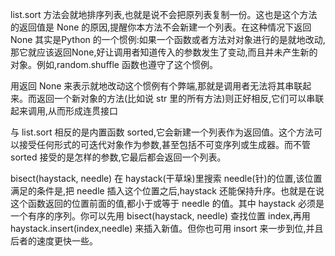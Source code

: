 list.sort 方法会就地排序列表,也就是说不会把原列表复制一份。这也是这个方法的返回值是 None 的原因,提醒你本方法不会新建一个列表。在这种情况下返回 None 其实是Python 的一个惯例:如果一个函数或者方法对对象进行的是就地改动,那它就应该返回None,好让调用者知道传入的参数发生了变动,而且并未产生新的对象。例如,random.shuffle 函数也遵守了这个惯例。

用返回 None 来表示就地改动这个惯例有个弊端,那就是调用者无法将其串联起来。而返回一个新对象的方法(比如说 str 里的所有方法)则正好相反,它们可以串联起来调用,从而形成连贯接口

与 list.sort 相反的是内置函数 sorted,它会新建一个列表作为返回值。这个方法可以接受任何形式的可迭代对象作为参数,甚至包括不可变序列或生成器。而不管sorted 接受的是怎样的参数,它最后都会返回一个列表。

bisect(haystack, needle) 在 haystack(干草垛)里搜索 needle(针)的位置,该位置满足的条件是,把 needle 插入这个位置之后,haystack 还能保持升序。也就是在说这个函数返回的位置前面的值,都小于或等于 needle 的值。其中 haystack 必须是一个有序的序列。你可以先用 bisect(haystack, needle) 查找位置 index,再用 haystack.insert(index,needle) 来插入新值。但你也可用 insort 来一步到位,并且后者的速度更快一些。
